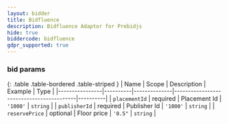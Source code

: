 ```yaml
---
layout: bidder
title: Bidfluence
description: Bidfluence Adaptor for Prebidjs
hide: true
biddercode: bidfluence
gdpr_supported: true
---
```


### bid params

{: .table .table-bordered .table-striped }
| Name           | Scope    | Description  | Example                                  | Type     |
|----------------|----------|--------------|------------------------------------------|----------|
| `placementId`     | required | Placement Id       | `'1000'` | `string` |
| `publisherId`        | required | Publisher Id | `'1000'` | `string` |
| `reservePrice` | optional | Floor price  | `'0.5"`                                  | `string` |
